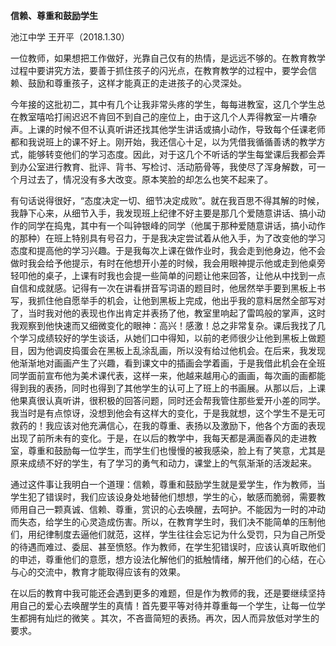 ﻿---
layout: post
tags: [学习]
author: wkp
---

**信赖、尊重和鼓励学生**

池江中学   王开平（2018.1.30）

一位教师，如果想把工作做好，光靠自己仅有的热情，是远远不够的。在教育教学过程中要讲究方法，要善于抓住孩子的闪光点，在教育教学的过程中，要学会信赖、鼓励和尊重孩子，这样才能真正的走进孩子的心灵深处。 

今年接的这批初二，其中有几个让我非常头疼的学生，每每进教室，这几个学生总在教室嘻哈打闹迟迟不肯回不到自己的座位上，由于这几个人弄得教室一片嘈杂声。上课的时候不但不认真听讲还找其他学生讲话或搞小动作，导致每个任课老师都和我说班上的课不好上。刚开始，我还信心十足，以为凭借我循循善诱的教学方式，能够转变他们的学习态度。因此，对于这几个不听话的学生每堂课后我都会弄到办公室进行教育、批评、背书、写检讨、活动筋骨等，我使尽了浑身解数，可一个月过去了，情况没有多大改变。原本笑脸的却怎么也笑不起来了。

有句话说得很好，“态度决定一切、细节决定成败”。就在我百思不得其解的时候，我静下心来，从细节入手，我发现班上纪律不好主要是那几个爱随意讲话、搞小动作的同学在捣鬼，其中有一个叫钟银峰的同学（他属于那种爱随意讲话，搞小动作的那种）在班上特别具有号召力，于是我决定尝试着从他入手，为了改变他的学习态度和提高他的学习兴趣。于是我每次上课在做作业时，我会走到他身边，他不会做时我会给予他提示，有时在他想开小差的时候，我会用眼神提示他或走到他桌旁轻叩他的桌子，上课有时我也会提一些简单的问题让他来回答，让他从中找到一点自信和成就感。记得有一次在讲看拼音写词语的题目时，他居然举手要到黑板上书写，我抓住他自愿举手的机会，让他到黑板上完成，他出乎我的意料居然全部写对了，当时我对他的表现也作出肯定并表扬了他，教室里响起了雷鸣般的掌声，这时我观察到他快速而又细微变化的眼神：高兴！感激！总之非常复杂。课后我找了几个学习成绩较好的学生谈话，从她们口中得知，以前的老师很少让他到黑板上做题目，因为他调皮捣蛋会在黑板上乱涂乱画，所以没有给过他机会。在后来，我发现他渐渐地对画画产生了兴趣，看到课文中的插画会学着画，于是我借此机会在全班同学面前宣布他为美术课代表，这样一来，他越来越用心的画画，每次画的画都能得到我的表扬，同时也得到了其他学生的认可上了班上的书画展。从那以后，上课他果真很认真听讲，很积极的回答问题，同时还会帮我管住那些爱开小差的同学。我当时是有点惊讶，没想到他会有这样大的变化，于是我就想，这个学生不是无可救药的！我应该对他充满信心，在我的尊重、表扬以及激励下，他各个方面的表现出现了前所未有的变化。于是，在以后的教学中，我每天都是满面春风的走进教室，尊重和鼓励每一位学生，而学生们也慢慢的被我感染，脸上有了笑意，尤其是原来成绩不好的学生，有了学习的勇气和动力，课堂上的气氛渐渐的活泼起来。

通过这件事让我明白一个道理：信赖，尊重和鼓励学生就是爱学生，作为教师，当学生犯了错误时，我们应该设身处地替他们想想，学生的心，敏感而脆弱，需要教师用自己一颗真诚、信赖、尊重，赏识的心去唤醒，去呵护。不能因为一时的冲动而失态，给学生的心灵造成伤害。所以，在教育学生时，我们决不能简单的压制他们，用纪律制度去逼他们就范，这样，学生往往会忘记为什么受罚，只为自己所受的待遇而难过、委屈、甚至愤怒。作为教师，在学生犯错误时，应该认真听取他们的申述，尊重他们的意愿，想方设法化解他们的抵触情绪，解开他们的心结，在心与心的交流中，教育才能取得应该有的效果。

在以后的教育中我可能还会遇到更多的难题，但是作为教师的我，还是要继续坚持用自己的爱心去唤醒学生的真情！首先要平等对待并尊重每一个学生，让每一位学生都拥有灿烂的微笑 。其次，不吝啬简短的表扬。再次，因人而异放低对学生的要求。
